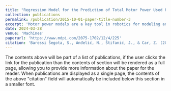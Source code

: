 ```yaml
---
title: "Regression Model for the Prediction of Total Motor Power Used by an Industrial Robot Manipulator during Operation"
collection: publications
permalink: /publication/2015-10-01-paper-title-number-3
excerpt: 'Motor power models are a key tool in robotics for modeling and simulations related to control and optimization. The authors collect the dataset of motor power using the ABB IRB 120 industrial robot. This paper applies a multilayer perceptron (MLP) model to the collected dataset. Before the training of MLP models, each of the variables in the dataset is evaluated using the random forest (RF) model, observing two metrics-mean decrease in impurity (MDI) and feature permutation score difference (FP). Pearson’s correlation coefficient was also applied Based on the scores of these values, a total of 15 variables, mainly static variables connected with the position and orientation of the robot, are eliminated from the dataset. The scores demonstrate that while both MLPs achieve good scores, the model trained on the pruned dataset performs better. With the model trained on the pruned dataset achieving R2=0.99924,σ=0.00007 and MAPE=0.33589,σ=0.00955, the model trained on the original, non-pruned, data achieves R2=0.98796,σ=0.00081 and MAPE=0.46895,σ=0.05636. These scores show that by eliminating the variables with a low influence from the dataset, a higher scoring model is achieved, and the created model achieves a better generalization performance across five folds used for evaluation.'
date: 2024-03-28
venue: 'Machines'
paperurl: 'https://www.mdpi.com/2075-1702/12/4/225'
citation: 'Baressi Šegota, S., Anđelić, N., Štifanić, J., & Car, Z. (2024). Regression Model for the Prediction of Total Motor Power Used by an Industrial Robot Manipulator during Operation. Machines, 12(4), 225.'
---
```


The contents above will be part of a list of publications, if the user clicks the link for the publication than the contents of section will be rendered as a full page, allowing you to provide more information about the paper for the reader. When publications are displayed as a single page, the contents of the above "citation" field will automatically be included below this section in a smaller font.
